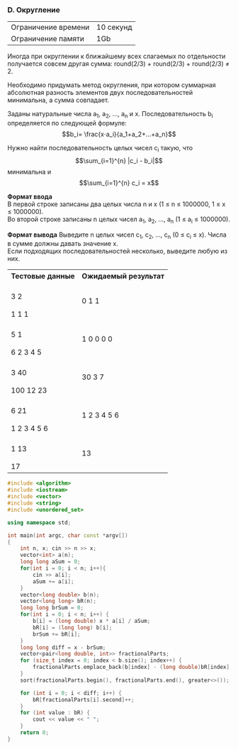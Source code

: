 ### D. Округление

<table>
 <tr>
    <td>Ограничение времени</td>
    <td>10 секунд</td>
 </tr>
 <tr>
    <td>Ограничение памяти</td>
    <td>1Gb</td>
 </tr>
</table> 


Иногда при округлении к ближайшему всех слагаемых по отдельности получается совсем другая сумма: round(2/3) + round(2/3) + round(2/3) ≠ 2.

Необходимо придумать метод округления, при котором суммарная абсолютная разность элементов двух последовательностей минимальна, а сумма совпадает.

Заданы натуральные числа a<sub>1</sub>, a<sub>2</sub>, …, a<sub>n</sub> и x. Последовательность b<sub>i</sub> определяется по следующей формуле: <span style="white-space: nowrap">$$b_i= \frac{x⋅a_i}{a_1+a_2+…+a_n}$$</span>

Нужно найти последовательность целых чисел c<sub>i</sub> такую, что $$\sum_{i=1}^{n} |c_i - b_i|$$ минимальна и $$\sum_{i=1}^{n} c_i = x$$ 


**Формат ввода**  
В первой строке записаны два целых числа n и x (1 ≤ n ≤ 1000000, 1 ≤ x ≤ 1000000).  
Во второй строке записаны n целых чисел a<sub>1</sub>, a<sub>2</sub>, …, a<sub>n</sub> (1 ≤ a<sub>i</sub> ≤ 1000000).

**Формат вывода** 
Выведите n целых чисел c<sub>1</sub>, c<sub>2</sub>, …, c<sub>n</sub> (0 ≤ c<sub>i</sub> ≤ x). Числа в сумме должны давать значение x.  
Если подходящих последовательностей несколько, выведите любую из них.

<table>
 <tr>
    <th>Тестовые данные</th>
    <th>Ожидаемый результат</th>
 </tr>
 <tr>
    <td>
    	<br>3 2</br>
	<br>1 1 1</br>
    </td>
    	<td>0 1 1</td>
 </tr>
<tr>
	<td>
    		<br>5 1</br>
		<br>6 2 3 4 5</br>
  	</td>
  	<td>1 0 0 0 0</td>
  </tr>
  
<tr>
    <td>
      	<br>3 40</br>
	<br>100 12 23</br>
    </td>
    <td>
      30 3 7
    </td>
</tr>
	
 <tr>
		<td>
		<br>6 21</br>
	<br>1 2 3 4 5 6</br>
    </td>
    <td>
      1 2 3 4 5 6
    </td>
  </tr>
	
<tr>
    <td>
      <br>1 13</br>
<br>17</br>
    </td>
    <td>
      13
    </td>
</tr>
</table>  

```c++
#include <algorithm>
#include <iostream>
#include <vector>
#include <string>
#include <unordered_set>

using namespace std;

int main(int argc, char const *argv[])
{
    int n, x; cin >> n >> x;
    vector<int> a(n);
    long long aSum = 0;
    for(int i = 0; i < n; i++){
        cin >> a[i];
        aSum += a[i];
    } 
    vector<long double> b(n);
    vector<long long> bR(n);
    long long brSum = 0;
    for(int i = 0; i < n; i++) {
        b[i] = (long double) x * a[i] / aSum;
        bR[i] = (long long) b[i];
        brSum += bR[i];
    }
    long long diff = x - brSum;
    vector<pair<long double, int>> fractionalParts;
    for (size_t index = 0; index < b.size(); index++) {
        fractionalParts.emplace_back(b[index] - (long double)bR[index], index);
    }
    sort(fractionalParts.begin(), fractionalParts.end(), greater<>());

    for (int i = 0; i < diff; i++) {
        bR[fractionalParts[i].second]++;
    }
    for (int value : bR) {
        cout << value << " ";
    }
    return 0;
}
```
